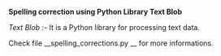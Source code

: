 **Spelling correction using Python Library Text Blob**

_Text Blob :-_ It is a Python library for processing text data.



Check file __spelling_corrections.py __ for more informations.




